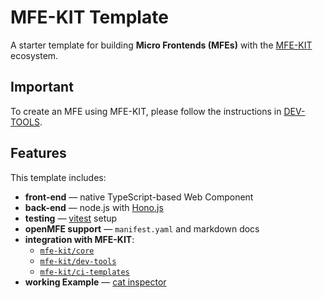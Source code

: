 # MFE-KIT Template

A starter template for building **Micro Frontends (MFEs)** with the [MFE-KIT](https://github.com/mfe-kit) ecosystem.

## Important

To create an MFE using MFE-KIT, please follow the instructions in [DEV-TOOLS](https://github.com/mfe-kit/dev-tools).

## Features

This template includes:

- **front-end** — native TypeScript-based Web Component
- **back-end** — node.js with [Hono.js](https://hono.dev)
- **testing** — [vitest](https://vitest.dev) setup
- **openMFE support** — `manifest.yaml` and markdown docs
- **integration with MFE-KIT**:
  - [`mfe-kit/core`](https://github.com/mfe-kit/core)
  - [`mfe-kit/dev-tools`](https://github.com/mfe-kit/dev-tools)
  - [`mfe-kit/ci-templates`](https://github.com/mfe-kit/ci-templates)
- **working Example** — [cat inspector](./examples/cat-inspector)
